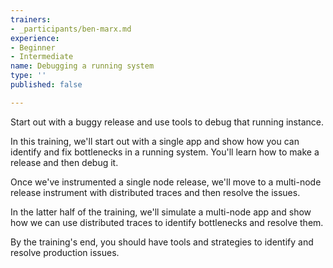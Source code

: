 ```yaml
---
trainers:
- _participants/ben-marx.md
experience:
- Beginner
- Intermediate
name: Debugging a running system
type: ''
published: false

---
```

Start out with a buggy release and use tools to debug that running instance.

In this training, we'll start out with a single app and show how you can identify and fix bottlenecks in a running system. You'll learn how to make a release and then debug it.

Once we've instrumented a single node release, we'll move to a multi-node release instrument with distributed traces and then resolve the issues.

In the latter half of the training, we'll simulate a multi-node app and show how we can use distributed traces to identify bottlenecks and resolve them.

By the training's end, you should have tools and strategies to identify and resolve production issues.